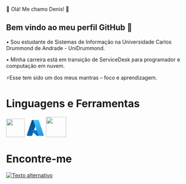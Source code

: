 📂 Olá! Me chamo Denis! 📄
## Bem vindo ao meu perfil GitHub 👋

• Sou estudante de Sistemas de Informação na Universidade Carlos Drummond de Andrade - UniDrummond.

• Minha carreira está em transição de ServiceDesk para programador e computação em nuvem.

⚡Esse tem sido um dos meus mantras – foco e aprendizagem.

<h1> Linguagens e Ferramentas </h1>
<div>
  <img src="https://img.icons8.com/?size=100&id=13441&format=png&color=000000" width="50" height="50"/>
<img src="https://raw.githubusercontent.com/github/explore/eaef8552d8b082ffafe2bfc8a5023d47da904aac/topics/azure/azure.png" width="50" height="50"/>
<img src="https://img.icons8.com/?size=100&id=PXTY4q2Sq2lG&format=png&color=000000" width="55" height="55"/>
</div>

<div>
  <h1> Encontre-me</h1>
</div>
<div>
  <a href="https://www.linkedin.com/in/denis-farias-it/">
  <img src="https://img.icons8.com/?size=100&id=13930&format=png&color=000000" alt="Texto alternativo" width="50" height="50"/>
</a>

</div>

